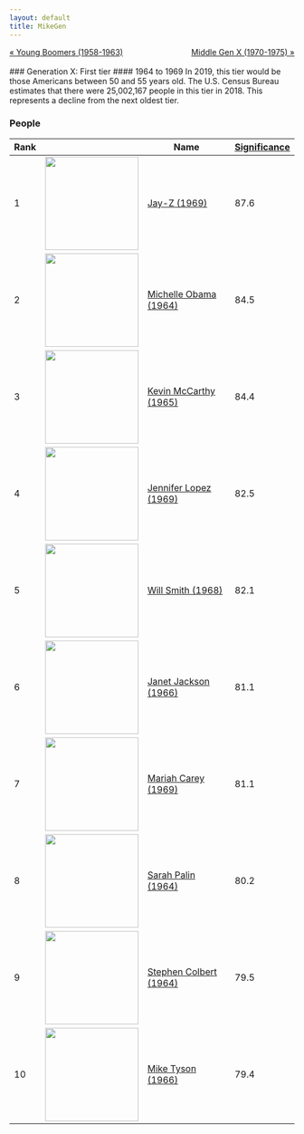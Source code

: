```yaml
---
layout: default
title: MikeGen
---
```

<div style="overflow: hidden"><a href="/mike-gen/generations/boomer-young.html" class="previous" style="float: left !important">&laquo; Young Boomers (1958-1963)</a><a href="/mike-gen/generations/genx-middle.html" class="next" style="float: right !important">Middle Gen X (1970-1975) &raquo;</a></div>
<br>
### Generation X: First tier
#### 1964 to 1969
In 2019, this tier would be those Americans between 50 and 55 years old. The U.S. Census Bureau estimates that there were 25,002,167 people in this tier in 2018. This represents a decline from the next oldest tier.

### People

Rank |     | Name                               | <a href="/mike-gen/FAQ.html#Significance">Significance</a> 
---- | --- | ---------------------------------- | -------- 
1    | <img src="https://upload.wikimedia.org/wikipedia/commons/9/9c/Jay-Z_%40_Shawn_%27Jay-Z%27_Carter_Foundation_Carnival_%28crop_2%29.jpg" width="165" /> | [Jay-Z (1969)](https://en.wikipedia.org/wiki/Jay-Z) | 87.6
2    | <img src="https://upload.wikimedia.org/wikipedia/commons/4/4b/Michelle_Obama_2013_official_portrait.jpg" width="165" /> | [Michelle Obama (1964)](https://en.wikipedia.org/wiki/Michelle_Obama) | 84.5
3    | <img src="https://upload.wikimedia.org/wikipedia/commons/3/3a/Kevin_McCarthy%2C_official_photo%2C_116th_Congress.jpg" width="165" /> | [Kevin McCarthy (1965)](https://en.wikipedia.org/wiki/Kevin_McCarthy_(California_politician)) | 84.4
4    | <img src="https://upload.wikimedia.org/wikipedia/commons/0/07/Jennifer_Lopez_at_GLAAD_Media_Awards_%28cropped%29.jpg" width="165" /> | [Jennifer Lopez (1969)](https://en.wikipedia.org/wiki/Jennifer_Lopez) | 82.5
5    | <img src="https://upload.wikimedia.org/wikipedia/commons/6/67/Will_Smith_by_Gage_Skidmore_2.jpg" width="165" /> | [Will Smith (1968)](https://en.wikipedia.org/wiki/Will_Smith) | 82.1
6    | <img src="https://upload.wikimedia.org/wikipedia/commons/9/9c/JanetJacksonUnbreakableTourSanFran2015_%28cropped%29.jpg" width="165" /> | [Janet Jackson (1966)](https://en.wikipedia.org/wiki/Janet_Jackson) | 81.1
7    | <img src="https://upload.wikimedia.org/wikipedia/commons/f/f2/Mariah_Carey_WBLS_2018_Interview_4.jpg" width="165" /> | [Mariah Carey (1969)](https://en.wikipedia.org/wiki/Mariah_Carey) | 81.1
8    | <img src="https://upload.wikimedia.org/wikipedia/commons/e/ec/Sarah_Palin_by_Gage_Skidmore_2.jpg" width="165" /> | [Sarah Palin (1964)](https://en.wikipedia.org/wiki/Sarah_Palin) | 80.2
9    | <img src="https://upload.wikimedia.org/wikipedia/commons/7/7f/Stephen_Colbert_December_2017.jpg" width="165" /> | [Stephen Colbert (1964)](https://en.wikipedia.org/wiki/Stephen_Colbert) | 79.5
10   | <img src="https://upload.wikimedia.org/wikipedia/commons/e/e1/Mike_Tyson_2019_by_Glenn_Francis.jpg" width="165" /> | [Mike Tyson (1966)](https://en.wikipedia.org/wiki/Mike_Tyson) | 79.4
